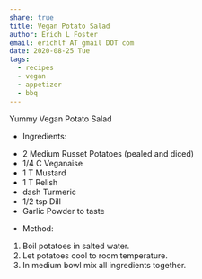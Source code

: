 ```yaml
---
share: true
title: Vegan Potato Salad
author: Erich L Foster
email: erichlf AT gmail DOT com
date: 2020-08-25 Tue
tags:
  - recipes
  - vegan
  - appetizer
  - bbq
---
```

Yummy Vegan Potato Salad
* Ingredients:
- 2 Medium Russet Potatoes (pealed and diced)
- 1/4 C Veganaise
- 1 T Mustard
- 1 T Relish
- dash Turmeric
- 1/2 tsp Dill
- Garlic Powder to taste

* Method:
1. Boil potatoes in salted water.
2. Let potatoes cool to room temperature.
3. In medium bowl mix all ingredients together.
